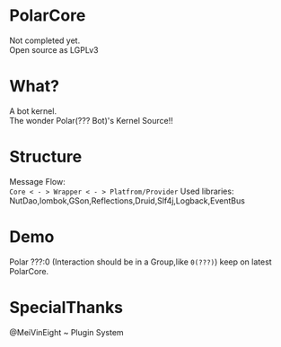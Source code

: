 # PolarCore
Not completed yet.  
Open source as LGPLv3

# What?
A bot kernel.  
The wonder Polar(??? Bot)'s Kernel Source!!  

# Structure
Message Flow:  
`Core < - > Wrapper < - > Platfrom/Provider`
Used libraries:  
NutDao,lombok,GSon,Reflections,Druid,Slf4j,Logback,EventBus

# Demo
Polar ???:0
(Interaction should be in a Group,like `0(???)`)
keep on latest PolarCore. 

# SpecialThanks
@MeiVinEight ~ Plugin System